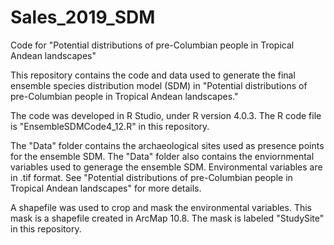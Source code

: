 # Sales_2019_SDM
Code for "Potential distributions of pre-Columbian people in Tropical Andean landscapes"

This repository contains the code and data used to generate the final ensemble species distribution model (SDM) in "Potential distributions of pre-Columbian people in Tropical Andean landscapes." 

The code was developed in R Studio, under R version 4.0.3. The R code file is "EnsembleSDMCode4_12.R" in this repository. 

The "Data" folder contains the archaeological sites used as presence points for the ensemble SDM. 
The "Data" folder also contains the enviornmental variables used to generage the ensemble SDM. Environmental variables are in .tif format. See "Potential distributions of pre-Columbian people in Tropical Andean landscapes" for more details. 

A shapefile was used to crop and mask the environmental variables. This mask is a shapefile created in ArcMap 10.8. The mask is labeled "StudySite" in this repository. 
